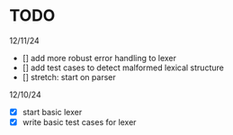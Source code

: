 TODO
====

12/11/24
- [] add more robust error handling to lexer 
- [] add test cases to detect malformed lexical structure
- [] stretch: start on parser

12/10/24
- [X] start basic lexer
- [X] write basic test cases for lexer
